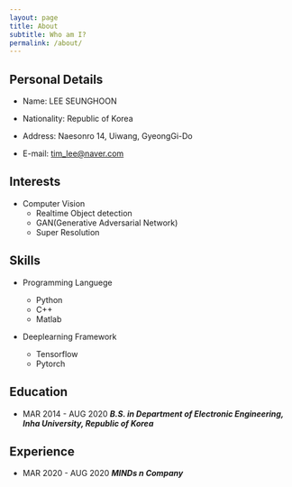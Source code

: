 ```yaml
---
layout: page
title: About
subtitle: Who am I?
permalink: /about/
---
```


## Personal Details
* Name: LEE SEUNGHOON

* Nationality: Republic of Korea

* Address: Naesonro 14, Uiwang, GyeongGi-Do

* E-mail: tim_lee@naver.com

## Interests
* Computer Vision
  - Realtime Object detection
  - GAN(Generative Adversarial Network)
  - Super Resolution

## Skills
* Programming Languege
  - Python
  - C++
  - Matlab
  
  
* Deeplearning Framework
  - Tensorflow
  - Pytorch

## Education
* MAR 2014 - AUG 2020  ___B.S. in Department of Electronic Engineering, Inha University, Republic of Korea___

## Experience
* MAR 2020 - AUG 2020  ___MINDs n Company___

